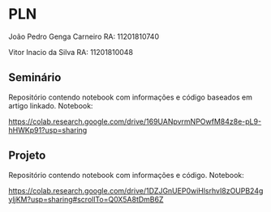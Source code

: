 # PLN

João Pedro Genga Carneiro RA: 11201810740

Vitor Inacio da Silva RA: 11201810048

## Seminário

Repositório contendo notebook com informações e código baseados em artigo linkado. Notebook:

https://colab.research.google.com/drive/169UANpvrmNPOwfM84z8e-pL9-hHWKp91?usp=sharing

## Projeto

Repositório contendo notebook com informações e código. Notebook:

https://colab.research.google.com/drive/1DZJGnUEP0wiHlsrhvI8zOUPB24gyljKM?usp=sharing#scrollTo=Q0X5A8tDmB6Z
